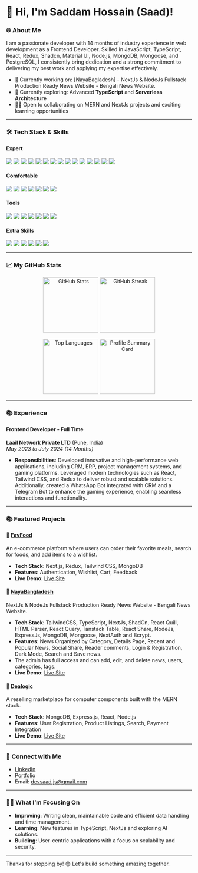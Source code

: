 # 👋 Hi, I'm Saddam Hossain (Saad)!

### 🌐 About Me
I am a passionate developer with 14 months of industry experience in web development as a Frontend Developer. Skilled in JavaScript, TypeScript, React, Redux, Shadcn, Material UI, Node.js, MongoDB, Mongoose, and PostgreSQL, I consistently bring dedication and a strong commitment to delivering my best work and applying my expertise effectively.

- 🔭 Currently working on: [NayaBagladesh] - NextJs & NodeJs Fullstack Production Ready News Website - Bengali News Website.
- 🌱 Currently exploring: Advanced **TypeScript** and **Serverless Architecture**
- 🧑‍💻 Open to collaborating on MERN and NextJs projects and exciting learning opportunities

---

### 🛠️ Tech Stack & Skills

#### **Expert**
<p align="left">
  <img src="https://img.shields.io/badge/HTML-E34F26?style=for-the-badge&logo=html5&logoColor=white" />
  <img src="https://img.shields.io/badge/CSS-1572B6?style=for-the-badge&logo=css3&logoColor=white" />
  <img src="https://img.shields.io/badge/Tailwind_CSS-38B2AC?style=for-the-badge&logo=tailwind-css&logoColor=white" />
  <img src="https://img.shields.io/badge/JavaScript-F7DF1E?style=for-the-badge&logo=javascript&logoColor=black" />
  <img src="https://img.shields.io/badge/TypeScript-3178C6?style=for-the-badge&logo=typescript&logoColor=white" />
  <img src="https://img.shields.io/badge/React-61DAFB?style=for-the-badge&logo=react&logoColor=black" />
  <img src="https://img.shields.io/badge/Next.js-000000?style=for-the-badge&logo=nextdotjs&logoColor=white" />
  <img src="https://img.shields.io/badge/Redux-764ABC?style=for-the-badge&logo=redux&logoColor=white" />
  <img src="https://img.shields.io/badge/MUI-007FFF?style=for-the-badge&logo=mui&logoColor=white" />
  <img src="https://img.shields.io/badge/Shadcn-FF6C37?style=for-the-badge&logoColor=white" />
  <img src="https://img.shields.io/badge/ReactQuery-61DAFB?style=for-the-badge&logo=tanstack&logoColor=white" />
  <img src="https://img.shields.io/badge/Tanstack_Table-764ABC?style=for-the-badge&logo=tanstack&logoColor=white" />
  <img src="https://img.shields.io/badge/React_Quill-38B2AC?style=for-the-badge&logoColor=white" />
  <img src="https://img.shields.io/badge/Chart.js-FF6384?style=for-the-badge&logo=chartdotjs&logoColor=white" />
  <img src="https://img.shields.io/badge/React_Hook_Form-61DAFB?style=for-the-badge&logo=react&logoColor=black" />
</p>

#### **Comfortable**
<p align="left">
  <img src="https://img.shields.io/badge/Node.js-339933?style=for-the-badge&logo=nodedotjs&logoColor=white" />
  <img src="https://img.shields.io/badge/Express.js-000000?style=for-the-badge&logo=express&logoColor=white" />
  <img src="https://img.shields.io/badge/NestJS-E0234E?style=for-the-badge&logo=nestjs&logoColor=white" />
  <img src="https://img.shields.io/badge/Firebase-FFCA28?style=for-the-badge&logo=firebase&logoColor=black" />
  <img src="https://img.shields.io/badge/MongoDB-47A248?style=for-the-badge&logo=mongodb&logoColor=white" />
  <img src="https://img.shields.io/badge/Mongoose-880000?style=for-the-badge&logoColor=white" />
  <img src="https://img.shields.io/badge/JWT-000000?style=for-the-badge&logo=json-web-tokens&logoColor=white" />
</p>

#### **Tools**
<p align="left">
  <img src="https://img.shields.io/badge/GitHub-181717?style=for-the-badge&logo=github&logoColor=white" />
  <img src="https://img.shields.io/badge/Chrome_Dev_Tools-4285F4?style=for-the-badge&logo=googlechrome&logoColor=white" />
  <img src="https://img.shields.io/badge/Netlify-00C7B7?style=for-the-badge&logo=netlify&logoColor=white" />
  <img src="https://img.shields.io/badge/Vercel-000000?style=for-the-badge&logo=vercel&logoColor=white" />
  <img src="https://img.shields.io/badge/Figma-F24E1E?style=for-the-badge&logo=figma&logoColor=white" />
  <img src="https://img.shields.io/badge/Photoshop-31A8FF?style=for-the-badge&logo=adobephotoshop&logoColor=white" />
  <img src="https://img.shields.io/badge/Firebase-FFCA28?style=for-the-badge&logo=firebase&logoColor=black" />
</p>

#### **Extra Skills**
<p align="left">
  <img src="https://img.shields.io/badge/WordPress-21759B?style=for-the-badge&logo=wordpress&logoColor=white" />
  <img src="https://img.shields.io/badge/Elementor-9146FF?style=for-the-badge&logo=elementor&logoColor=white" />
  <img src="https://img.shields.io/badge/WooCommerce-96588A?style=for-the-badge&logo=woocommerce&logoColor=white" />
  <img src="https://img.shields.io/badge/AWS-232F3E?style=for-the-badge&logo=amazon-aws&logoColor=white" />
  <img src="https://img.shields.io/badge/GCP-4285F4?style=for-the-badge&logo=google-cloud&logoColor=white" />
  <img src="https://img.shields.io/badge/Microsoft_Office-D83B01?style=for-the-badge&logo=microsoft-office&logoColor=white" />
</p>

---

### 📈 My GitHub Stats
<p align="center">
  <img src="https://github-readme-stats.vercel.app/api?username=saadhossain&show_icons=true&theme=radical&count_private=true" alt="GitHub Stats" height="150" />
  <img src="https://github-readme-streak-stats.herokuapp.com/?user=saadhossain&theme=radical&hide_border=true" alt="GitHub Streak" height="150" />
</p>

<p align="center">
  <img src="https://github-readme-stats.vercel.app/api/top-langs/?username=saadhossain&layout=compact&theme=radical" alt="Top Languages" height="150" />
  <img src="https://github-profile-summary-cards.vercel.app/api/cards/profile-details?username=saadhossain&theme=radical" alt="Profile Summary Card" height="150" />
</p>

---

### 📚 Experience

#### **Frontend Developer** - Full Time  
**Laail Network Private LTD** (Pune, India)  
_May 2023 to July 2024 (14 Months)_

- **Responsibilities**: Developed innovative and high-performance web applications, including CRM, ERP, project management systems, and gaming platforms. Leveraged modern technologies such as React, Tailwind CSS, and Redux to deliver robust and scalable solutions. Additionally, created a WhatsApp Bot integrated with CRM and a Telegram Bot to enhance the gaming experience, enabling seamless interactions and functionality.

---

### 📚 Featured Projects

#### 🥗 [FavFood](https://github.com/saadhossain/favfood)
An e-commerce platform where users can order their favorite meals, search for foods, and add items to a wishlist.

- **Tech Stack**: Next.js, Redux, Tailwind CSS, MongoDB
- **Features**: Authentication, Wishlist, Cart, Feedback
- **Live Demo**: [Live Site](http://get-favfood.vercel.app/)

#### 📰 [NayaBangladesh](https://github.com/saadhossain/nayabangladesh)
NextJs & NodeJs Fullstack Production Ready News Website - Bengali News Website.

- **Tech Stack**: TailwindCSS, TypeScript, NextJs, ShadCn, React Quill, HTML Parser, React Query,  Tanstack Table, React Share, NodeJs, ExpressJs, MongoDB, Mongoose, NextAuth and Bcrypt.
- **Features**: News Organized by Category, Details Page, Recent and Popular News, Social Share, Reader comments, Login & Registration, Dark Mode, Search and Save news.
- The admin has full access and can add, edit, and delete news, users, categories, tags.
- **Live Demo**: [Live Site](https://nayabangladesh.vercel.app/)

#### 💼 [Dealogic](https://github.com/saadhossain/dealogic)
A reselling marketplace for computer components built with the MERN stack.

- **Tech Stack**: MongoDB, Express.js, React, Node.js
- **Features**: User Registration, Product Listings, Search, Payment Integration
- **Live Demo**: [Live Site](https://dealogic-now.web.app/)

---

### 🔗 Connect with Me
- [LinkedIn](https://www.linkedin.com/in/devsaad-js/)
- [Portfolio](https://dev-saad.web.app/)
- Email: devsaad.js@gmail.com

---

### 👨‍💻 What I’m Focusing On
- **Improving**: Writing clean, maintainable code and efficient data handling and time management.
- **Learning**: New features in TypeScript, NextJs and exploring AI solutions.
- **Building**: User-centric applications with a focus on scalability and security.

---

Thanks for stopping by! 😊 Let's build something amazing together.
